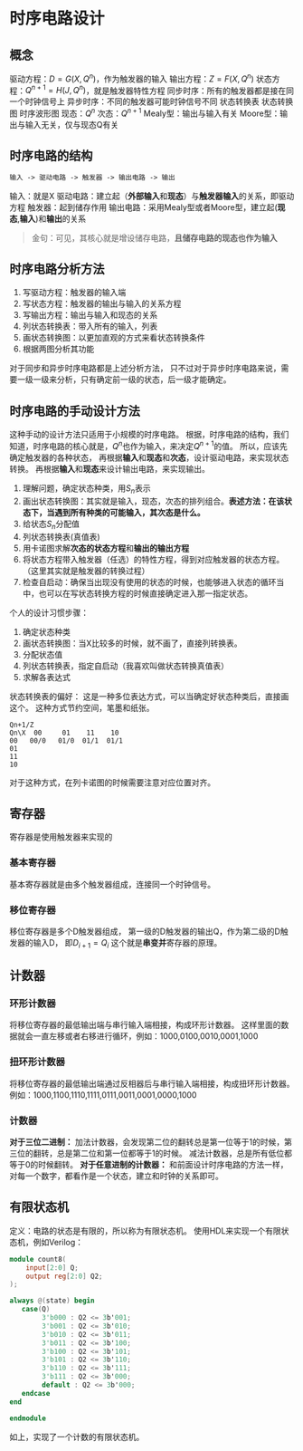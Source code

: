 # 时序电路设计

## 概念
驱动方程：$D=G(X,Q^n)$，作为触发器的输入
输出方程：$Z=F(X,Q^n)$
状态方程：$Q^{n+1}=H(J,Q^n)$，就是触发器特性方程
同步时序：所有的触发器都是接在同一个时钟信号上
异步时序：不同的触发器可能时钟信号不同
状态转换表
状态转换图
时序波形图
现态：$Q^n$
次态：$Q^{n+1}$
Mealy型：输出与输入有关
Moore型：输出与输入无关，仅与现态Q有关

## 时序电路的结构
```txt
输入 -> 驱动电路 -> 触发器 -> 输出电路 -> 输出
```
输入：就是X
驱动电路：建立起（**外部输入**和**现态**）与**触发器输入**的关系，即驱动方程
触发器：起到储存作用
输出电路：采用Mealy型或者Moore型，建立起(**现态**,**输入**)和**输出**的关系

> 金句：可见，其核心就是增设储存电路，**且储存电路的现态也作为输入**

## 时序电路分析方法
1. 写驱动方程：触发器的输入端
2. 写状态方程：触发器的输出与输入的关系方程
3. 写输出方程：输出与输入和现态的关系
4. 列状态转换表：带入所有的输入，列表
5. 画状态转换图：以更加直观的方式来看状态转换条件
6. 根据两图分析其功能

对于同步和异步时序电路都是上述分析方法，
只不过对于异步时序电路来说，需要一级一级来分析，只有确定前一级的状态，后一级才能确定。

## 时序电路的手动设计方法
这种手动的设计方法只适用于小规模的时序电路。
根据，时序电路的结构，我们知道，时序电路的核心就是，$Q^n$也作为输入，来决定$Q^{n+1}$的值。
所以，应该先确定触发器的各种状态，
再根据**输入**和**现态**和**次态**，设计驱动电路，来实现状态转换。
再根据**输入**和**现态**来设计输出电路，来实现输出。

1. 理解问题，确定状态种类，用$S_n$表示
2. 画出状态转换图：其实就是输入，现态，次态的排列组合。**表述方法：在该状态下，当遇到所有种类的可能输入，其次态是什么。**
3. 给状态$S_n$分配值
4. 列状态转换表(真值表)
5. 用卡诺图求解**次态的状态方程**和**输出的输出方程**
6. 将状态方程带入触发器（任选）的特性方程，得到对应触发器的状态方程。（这里其实就是触发器的转换过程）
7. 检查自启动：确保当出现没有使用的状态的时候，也能够进入状态的循环当中，也可以在写状态转换方程的时候直接确定进入那一指定状态。

个人的设计习惯步骤：
1. 确定状态种类
2. 画状态转换图：当X比较多的时候，就不画了，直接列转换表。
3. 分配状态值
4. 列状态转换表，指定自启动（我喜欢叫做状态转换真值表）
5. 求解各表达式

状态转换表的偏好：
这是一种多位表达方式，可以当确定好状态种类后，直接画这个。
这种方式节约空间，笔墨和纸张。
```
Qn+1/Z 
Qn\X  00     01    11    10
00   00/0   01/0  01/1  01/1
01
11
10
```
对于这种方式，在列卡诺图的时候需要注意对应位置对齐。

## 寄存器
寄存器是使用触发器来实现的
### 基本寄存器
基本寄存器就是由多个触发器组成，连接同一个时钟信号。

### 移位寄存器
移位寄存器是多个D触发器组成，
第一级的D触发器的输出Q，作为第二级的D触发器的输入D，
即$D_{i+1}=Q_{i}$
这个就是**串变并**寄存器的原理。

## 计数器
### 环形计数器
将移位寄存器的最低输出端与串行输入端相接，构成环形计数器。
这样里面的数据就会一直左移或者右移进行循环，例如：1000,0100,0010,0001,1000

### 扭环形计数器
将移位寄存器的最低输出端通过反相器后与串行输入端相接，构成扭环形计数器。
例如：1000,1100,1110,1111,0111,0011,0001,0000,1000

### 计数器
**对于三位二进制：**
加法计数器，会发现第二位的翻转总是第一位等于1的时候，第三位的翻转，总是第二位和第一位都等于1的时候。
减法计数器，总是所有低位都等于0的时候翻转。
**对于任意进制的计数器：**
和前面设计时序电路的方法一样，对每一个数字，都看作是一个状态，建立和时钟的关系即可。

## 有限状态机
定义：电路的状态是有限的，所以称为有限状态机。
使用HDL来实现一个有限状态机，例如Verilog：
```verilog
module count8(
    input[2:0] Q;
    output reg[2:0] Q2;
);

always @(state) begin
   case(Q)
        3'b000 : Q2 <= 3b'001;
        3'b001 : Q2 <= 3b'010;
        3'b010 : Q2 <= 3b'011;
        3'b011 : Q2 <= 3b'100;
        3'b100 : Q2 <= 3b'101;
        3'b101 : Q2 <= 3b'110;
        3'b110 : Q2 <= 3b'111;
        3'b111 : Q2 <= 3b'000;
        default : Q2 <= 3b'000;
   endcase
end

endmodule
```
如上，实现了一个计数的有限状态机。